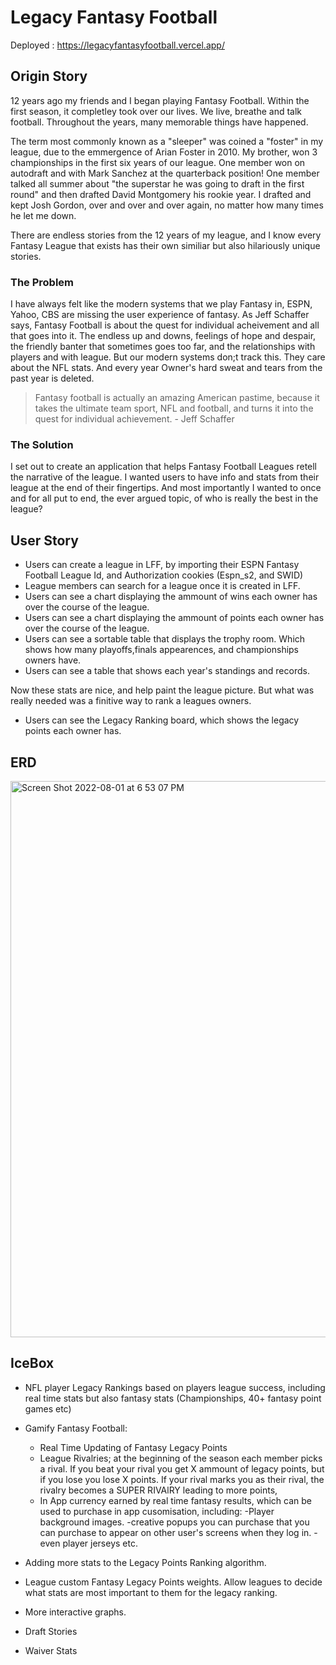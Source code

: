 # Legacy Fantasy Football

Deployed : https://legacyfantasyfootball.vercel.app/

## Origin Story

12 years ago my friends and I began playing Fantasy Football. Within the first season, it completley took over our lives. We live, breathe and talk football. 
Throughout the years, many memorable things have happened. 

The term most commonly known as a "sleeper" was coined a "foster" in my league, due to the emmergence of Arian Foster in 2010. My brother, won 3 championships in the first six years of our league. One member won on autodraft and with Mark Sanchez at the quarterback position! One member talked all summer about "the superstar he was going to draft in the first round" and then drafted David Montgomery his rookie year. I drafted and kept Josh Gordon, over and over and over again, no matter how many times he let me down. 

There are endless stories from the 12 years of my league, and I know every Fantasy League that exists has their own similiar but also hilariously unique stories. 

### The Problem

I have always felt like the modern systems that we play Fantasy in, ESPN, Yahoo, CBS are missing the user experience of fantasy. As Jeff Schaffer says, Fantasy Football is about the quest for individual acheivement and all that goes into it. The endless up and downs, feelings of hope and despair, the friendly banter that sometimes goes too far, and the relationships with players and with league. But our modern systems don;t track this. They care about the NFL stats. And every year Owner's hard sweat and tears from the past year is deleted.  

>Fantasy football is actually an amazing American pastime, because it takes the ultimate team sport, NFL and football, and turns it into the quest for individual achievement. - Jeff Schaffer

### The Solution

I set out to create an application that helps Fantasy Football Leagues retell the narrative of the league. I wanted users to have info and stats from their league at the end of their fingertips. And most importantly I wanted to once and for all put to end, the ever argued topic, of who is really the best in the league? 

## User Story

- Users can create a league in LFF, by importing their ESPN Fantasy Football League Id, and Authorization cookies (Espn_s2, and SWID)
- League members can search for a league once it is created in LFF. 
- Users can see a chart displaying the ammount of wins each owner has over the course of the league. 
- Users can see a chart displaying the ammount of points each owner has over the course of the league. 
- Users can see a sortable table that displays the trophy room. Which shows how many playoffs,finals appearences, and championships owners have. 
- Users can see a table that shows each year's standings and records. 

Now these stats are nice, and help paint the league picture. But what was really needed was a finitive way to rank a leagues owners. 

- Users can see the Legacy Ranking board, which shows the legacy points each owner has. 

## ERD

<img width="890" alt="Screen Shot 2022-08-01 at 6 53 07 PM" src="https://user-images.githubusercontent.com/75767764/182258823-5b1fcf1a-c4c1-44c1-8b65-80645ab66805.png">

## IceBox 
- NFL player Legacy Rankings based on players league success, including real time stats but also fantasy stats (Championships, 40+ fantasy point games etc)
- Gamify Fantasy Football: 
  - Real Time Updating of Fantasy Legacy Points
  - League Rivalries; at the beginning of the season each member picks a rival. If you beat your rival you get X ammount of legacy points, but if you lose you lose X points. If your rival marks you as their rival, the rivalry becomes a SUPER RIVAlRY leading to more points, 
  - In App currency earned by real time fantasy results, which can be used to purchase in app cusomisation, including: 
      -Player background images. 
      -creative popups you can purchase that you can purchase to appear on other user's screens when they log in. 
      -even player jerseys etc. 
      
- Adding more stats to the Legacy Points Ranking algorithm. 
- League custom Fantasy Legacy Points weights. Allow leagues to decide what stats are most important to them for the legacy ranking. 
- More interactive graphs. 
- Draft Stories
- Waiver Stats

